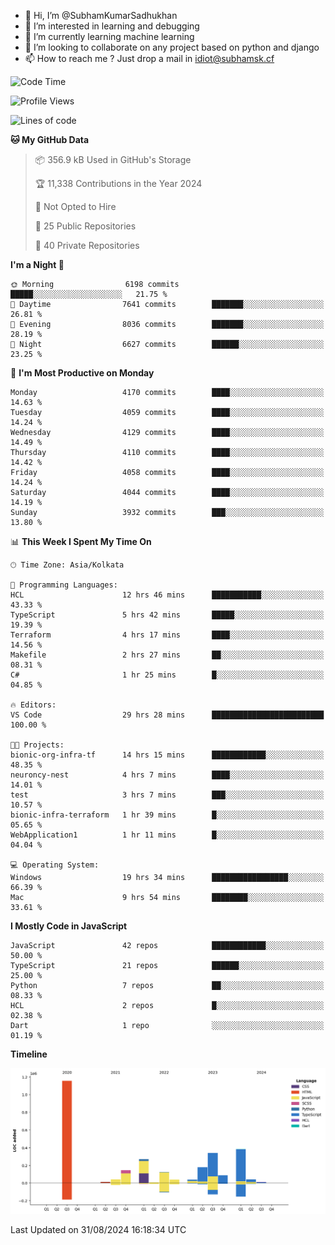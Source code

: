 - 👋 Hi, I’m @SubhamKumarSadhukhan
- 👀 I’m interested in learning and debugging
- 🌱 I’m currently learning machine learning
- 💞️ I’m looking to collaborate on any project based on python and django
- 📫 How to reach me ?
      Just drop a mail in idiot@subhamsk.cf

<!---
SubhamKumarSadhukhan/SubhamKumarSadhukhan is a ✨ special ✨ repository because its `README.md` (this file) appears on your GitHub profile.
You can click the Preview link to take a look at your changes.
--->


<!--START_SECTION:waka-->
![Code Time](http://img.shields.io/badge/Code%20Time-2%2C451%20hrs%2024%20mins-blue)

![Profile Views](http://img.shields.io/badge/Profile%20Views-0-blue)

![Lines of code](https://img.shields.io/badge/From%20Hello%20World%20I%27ve%20Written-2.9%20million%20lines%20of%20code-blue)

**🐱 My GitHub Data** 

> 📦 356.9 kB Used in GitHub's Storage 
 > 
> 🏆 11,338 Contributions in the Year 2024
 > 
> 🚫 Not Opted to Hire
 > 
> 📜 25 Public Repositories 
 > 
> 🔑 40 Private Repositories 
 > 
**I'm a Night 🦉** 

```text
🌞 Morning                6198 commits        █████░░░░░░░░░░░░░░░░░░░░   21.75 % 
🌆 Daytime                7641 commits        ███████░░░░░░░░░░░░░░░░░░   26.81 % 
🌃 Evening                8036 commits        ███████░░░░░░░░░░░░░░░░░░   28.19 % 
🌙 Night                  6627 commits        ██████░░░░░░░░░░░░░░░░░░░   23.25 % 
```
📅 **I'm Most Productive on Monday** 

```text
Monday                   4170 commits        ████░░░░░░░░░░░░░░░░░░░░░   14.63 % 
Tuesday                  4059 commits        ████░░░░░░░░░░░░░░░░░░░░░   14.24 % 
Wednesday                4129 commits        ████░░░░░░░░░░░░░░░░░░░░░   14.49 % 
Thursday                 4110 commits        ████░░░░░░░░░░░░░░░░░░░░░   14.42 % 
Friday                   4058 commits        ████░░░░░░░░░░░░░░░░░░░░░   14.24 % 
Saturday                 4044 commits        ████░░░░░░░░░░░░░░░░░░░░░   14.19 % 
Sunday                   3932 commits        ███░░░░░░░░░░░░░░░░░░░░░░   13.80 % 
```


📊 **This Week I Spent My Time On** 

```text
🕑︎ Time Zone: Asia/Kolkata

💬 Programming Languages: 
HCL                      12 hrs 46 mins      ███████████░░░░░░░░░░░░░░   43.33 % 
TypeScript               5 hrs 42 mins       █████░░░░░░░░░░░░░░░░░░░░   19.39 % 
Terraform                4 hrs 17 mins       ████░░░░░░░░░░░░░░░░░░░░░   14.56 % 
Makefile                 2 hrs 27 mins       ██░░░░░░░░░░░░░░░░░░░░░░░   08.31 % 
C#                       1 hr 25 mins        █░░░░░░░░░░░░░░░░░░░░░░░░   04.85 % 

🔥 Editors: 
VS Code                  29 hrs 28 mins      █████████████████████████   100.00 % 

🐱‍💻 Projects: 
bionic-org-infra-tf      14 hrs 15 mins      ████████████░░░░░░░░░░░░░   48.35 % 
neuroncy-nest            4 hrs 7 mins        ████░░░░░░░░░░░░░░░░░░░░░   14.01 % 
test                     3 hrs 7 mins        ███░░░░░░░░░░░░░░░░░░░░░░   10.57 % 
bionic-infra-terraform   1 hr 39 mins        █░░░░░░░░░░░░░░░░░░░░░░░░   05.65 % 
WebApplication1          1 hr 11 mins        █░░░░░░░░░░░░░░░░░░░░░░░░   04.04 % 

💻 Operating System: 
Windows                  19 hrs 34 mins      █████████████████░░░░░░░░   66.39 % 
Mac                      9 hrs 54 mins       ████████░░░░░░░░░░░░░░░░░   33.61 % 
```

**I Mostly Code in JavaScript** 

```text
JavaScript               42 repos            ████████████░░░░░░░░░░░░░   50.00 % 
TypeScript               21 repos            ██████░░░░░░░░░░░░░░░░░░░   25.00 % 
Python                   7 repos             ██░░░░░░░░░░░░░░░░░░░░░░░   08.33 % 
HCL                      2 repos             █░░░░░░░░░░░░░░░░░░░░░░░░   02.38 % 
Dart                     1 repo              ░░░░░░░░░░░░░░░░░░░░░░░░░   01.19 % 
```



**Timeline**

![Lines of Code chart](https://raw.githubusercontent.com/SubhamKumarSadhukhan/SubhamKumarSadhukhan/main/assets/bar_graph.png)


 Last Updated on 31/08/2024 16:18:34 UTC
<!--END_SECTION:waka-->
